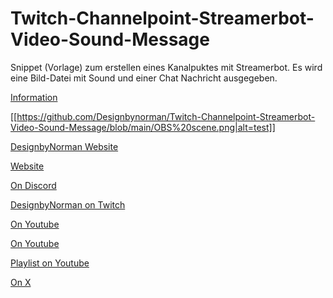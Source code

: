 # Twitch-Channelpoint-Streamerbot-Video-Sound-Message
Snippet (Vorlage) zum erstellen eines Kanalpuktes mit Streamerbot. Es wird eine Bild-Datei mit Sound und einer Chat Nachricht ausgegeben.

[Information](https://github.com/Designbynorman/Twitch-Channelpoint-Streamerbot-Video-Sound-Message/blob/main/info)

[[https://github.com/Designbynorman/Twitch-Channelpoint-Streamerbot-Video-Sound-Message/blob/main/OBS%20scene.png|alt=test]]

[DesignbyNorman Website](https://www.designbynorman.com/)

[Website](https://www.designbynorman.com/streamerbot/)

[On Discord](https://discord.gg/Gdt94HaFbM)

[DesignbyNorman on Twitch](https://www.twitch.tv/designbynorman)

[On Youtube](https://www.youtube.com/@DesignbyNorman)

[On Youtube](https://www.youtube.com/watch?v=HdMd97M6huI)

[Playlist on Youtube](https://www.youtube.com/playlist?list=PLrgOpxS02b-PncLHRg-5W7kJ3o4TT6DhM)

[On X](https://x.com/Designbynorman)
